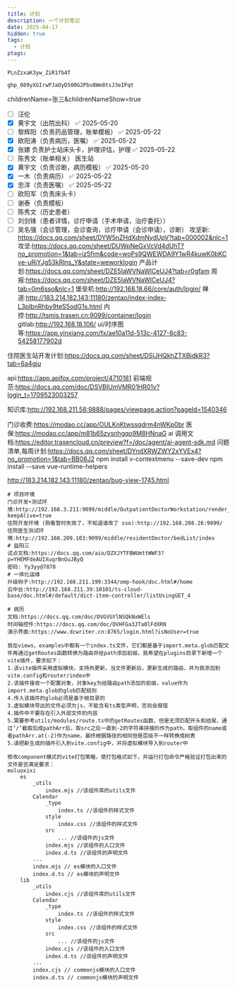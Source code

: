 ```yaml
---
title: 计划
description: 一个计划笔记
date: 2025-04-17
hidden: true
tags:
  - 计划
ptags:
---
```

```
PLnZzxaK3yw_ZiR1fb4T

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
```
childrenName=张三&childrenNameShow=true
- [ ] 汪伦
- [x] 黄宇文（出院出科） ✅ 2025-05-20
- [ ] 黎辉阳（负责药品管理，账单模板） ✅ 2025-05-22
- [x] 欧阳涛（负责病历，医嘱） ✅ 2025-05-22
- [x] 张嫘 负责护士站床头卡，护理评估，护理 ✅ 2025-05-22
- [ ] 陈秀文（账单相关）
医生站
- [x] 黄宇文（负责诊断，病历模板） ✅ 2025-05-20
- [x] 一木（负责病历） ✅ 2025-05-22
- [x] 忠洋（负责医嘱） ✅ 2025-05-22
- [ ] 欧阳军（负责床头卡）
- [ ] 谢泰（负责模板）
- [ ] 陈秀文（历史患者）
- [ ] 刘剑锋（患者详情，诊疗申请（手术申请，治疗委托））
- [ ] 吴名强（会诊管理，会诊查询，诊疗申请（会诊申请），诊断）
攻坚新: https://docs.qq.com/sheet/DYW5nZHdXdmNydUpV?tab=000002&nlc=1
攻坚:https://docs.qq.com/sheet/DUWpNeGxVcVd4dUhT?no_promotion=1&tab=iz5fim&code=woPs9QWEWDA9Y1wR4kuwK0bKCve-uRjYJg53kRlns_Y&state=weworklogin
产品计划:https://docs.qq.com/sheet/DZE5IaWVNaWlCeUJ4?tab=r0gfam
周报:https://docs.qq.com/sheet/DZE5IaWVNaWlCeUJ4?tab=0m6sso&nlc=1
堡垒机:http://192.168.18.66/core/auth/login/
禅道:http://183.214.182.143:11180/zentao/index-index-L3plbnRhby9teS5odG1s.html
内控:http://tsmis.trasen.cn:9099/container/login
gitlab:http://192.168.18.106/
ui/时序图等:https://app.yinxiang.com/fx/ae10a11d-513c-4127-8c83-54258177902d

住院医生站开发计划:https://docs.qq.com/sheet/DSlJHQkhZTXBidkR3?tab=6a4gju
 
api:https://app.apifox.com/project/4710181
前端规范:https://docs.qq.com/doc/DSVBIUmVMR01HR01v?login_t=1709523003257

知识库:http://192.168.211.58:9888/pages/viewpage.action?pageId=1540346

门诊收费:https://modao.cc/app/OULKnKtwssqdrm4nWKp0br
医保:https://modao.cc/app/m81b65zvsnhgqo9M8HNnaG
ai 调用文档:https://editor.trasencloud.cn/preview?f=/doc/agent/ai-agent-sdk.md
问题清单,每周计划:https://docs.qq.com/sheet/DYndXRWZWY2xYVEx4?no_promotion=1&tab=BB08J2
npm install v-contextmenu --save-dev
npm install --save vue-runtime-helpers


http://183.214.182.143:11180/zentao/bug-view-1745.html
```
# 项目环境
门诊开发+测试环境:http://192.168.3.211:9099/middle/OutpatientDoctorWorkstation/render_bf1a1a347e?keepAlive=true
住院开发环境 (刚看暂时失效了，不知道谁改了 sso):http://192.168.208.26:9099/
住院医生测试环境:http://192.168.209.103:9099/middle/residentDoctor/bedList/index
# 益阳三
试点文档:https://docs.qq.com/aio/DZXJYTFBWUmttWWF3?p=YHEMFdeAUIXuqrBnGuJByQ
密码: Yy3yy@7878
# 一体化运维
升级钩子:http://192.168.211.199:3344/omp-hook/doc.html#/home
云中台:http://192.168.211.39:10101/ts-cloud-base/doc.html#/default/dict-item-controller/listUsingGET_4

# 病历
文档:https://docs.qq.com/doc/DVGVGYlNSQkNxWEls
时间轴控件:https://docs.qq.com/doc/DVHFGa3JTa0lFdXRN
演示界面:https://www.dcwriter.cn:8765/login.html?isNoUser=true
```

```
我在views，examples中都有一个index.ts文件，它们都是基于import.meta.glob匹配文件再通过getRoutes函数转换为路由并给path添加前缀，我希望在plugins目录下新增一个vite插件，要求如下：
1.该vite插件采用虚拟模块，支持热更新，当文件更新后，更新生成的路由，并为我添加到vite.config和router/index中
2.该插件接收一个配置对象，对象key为给路由path添加的前缀，value作为import.meta.glob的glob匹配规则
4.传入该插件的glob必须是基于根目录的
3.虚拟模块导出的文件必须为js，不能含有ts类型声明，否则会报错
4.插件中不要存在引入外部文件的内容
5.需要参考utils/modules/route.ts中的getRoutes函数，但是无须匹配开头和结尾，通过‘/’截取后成pathArr后，取src之后一直到-2的字符串拼接的作为path，取组件的name或者pathArr.at(-2)作为name，最终根据路径的相同但是层级不一样转换成树表
5.请把新生成的插件引入到vite.config中，并将虚拟模块导入到router中
```

```
修改component模式的vite打包策略，使打包格式如下，并运行打包命令严格验证打包出来的文件是否满足要求：  
moluoxixi
	es
		_utils
			index.mjs //该组件库的utils文件
		Calendar
			_type
				index.ts //该组件的样式文件
			style
				index.css //该组件的样式文件
			src
				... //该组件的js文件
			index.mjs //该组件的入口文件
			index.d.ts //该组件的声明文件
		...
		index.mjs // es模块的入口文件
		index.d.ts // es模块的声明文件
	lib
		_utils
			index.cjs //该组件库的utils文件
		Calendar
			_type
				index.ts //该组件的样式文件
			style
				index.css //该组件的样式文件
			src
				... //该组件的js文件
			index.cjs //该组件的入口文件
			index.d.ts //该组件的声明文件
		...
		index.cjs // commonjs模块的入口文件
		index.d.ts // commonjs模块的声明文件
```